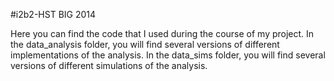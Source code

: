 #i2b2-HST BIG 2014

Here you can find the code that I used during the course of my project. 
In the data_analysis folder, you will find several versions of different implementations of the analysis. 
In the data_sims folder, you will find several versions of different simulations of the analysis.
